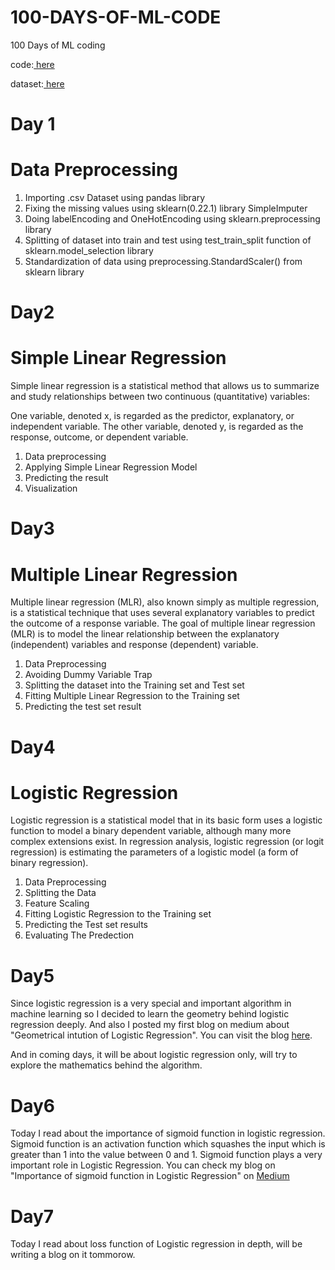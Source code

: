 # 100-DAYS-OF-ML-CODE
100 Days of ML coding

code:[ here](https://github.com/Piyush11101/100-DAYS-OF-ML-CODE/tree/master/Code)

dataset:[ here ](https://github.com/Piyush11101/100-DAYS-OF-ML-CODE/tree/master/Datasets)

# Day 1
# Data Preprocessing
1) Importing .csv Dataset using pandas library
2) Fixing the missing values using sklearn(0.22.1) library SimpleImputer
3) Doing labelEncoding and OneHotEncoding using sklearn.preprocessing library
4) Splitting of dataset into train and test using test_train_split function of sklearn.model_selection library
5) Standardization of data using preprocessing.StandardScaler() from sklearn library

# Day2
# Simple Linear Regression

Simple linear regression is a statistical method that allows us to summarize and study relationships between two continuous (quantitative) variables:

One variable, denoted x, is regarded as the predictor, explanatory, or independent variable.
The other variable, denoted y, is regarded as the response, outcome, or dependent variable.

1) Data preprocessing
2) Applying Simple Linear Regression Model
3) Predicting the result
4) Visualization

# Day3
# Multiple Linear Regression

Multiple linear regression (MLR), also known simply as multiple regression, is a statistical technique that uses several explanatory variables to predict the outcome of a response variable. The goal of multiple linear regression (MLR) is to model the linear relationship between the explanatory (independent) variables and response (dependent) variable.

1) Data Preprocessing
2) Avoiding Dummy Variable Trap
3) Splitting the dataset into the Training set and Test set
4) Fitting Multiple Linear Regression to the Training set
5) Predicting the test set result

# Day4
# Logistic Regression

Logistic regression is a statistical model that in its basic form uses a logistic function to model a binary dependent variable, although many more complex extensions exist. In regression analysis, logistic regression (or logit regression) is estimating the parameters of a logistic model (a form of binary regression).

1) Data Preprocessing
2) Splitting the Data
3) Feature Scaling
4) Fitting Logistic Regression to the Training set
5) Predicting the Test set results
6) Evaluating The Predection

# Day5
Since logistic regression is a very special and important algorithm in machine learning so I decided to learn the geometry behind logistic regression deeply. And also I posted my first blog on medium about "Geometrical intution of Logistic Regression". You can visit the blog [here](https://medium.com/@piyushgarguno/understanding-of-logistic-regression-with-geometrical-intuition-part-i-9ec7ec8162b5?sk=6a84a9bd3237758a60b85fcf8870ef57).

And in coming days, it will be about logistic regression only, will try to explore the mathematics behind the algorithm.

# Day6
Today I read about the importance of sigmoid function in logistic regression. Sigmoid function is an activation function which squashes the input which is greater than 1 into the value between 0 and 1. Sigmoid function plays a very important role in Logistic Regression. You can check my blog on "Importance of sigmoid function in Logistic Regression" on [Medium](https://medium.com/@piyushgarguno/importance-of-sigmoid-activation-function-in-the-logistic-regression-model-284345e5f8dc)

# Day7
Today I read about loss function of Logistic regression in depth, will be writing a blog on it tommorow.
